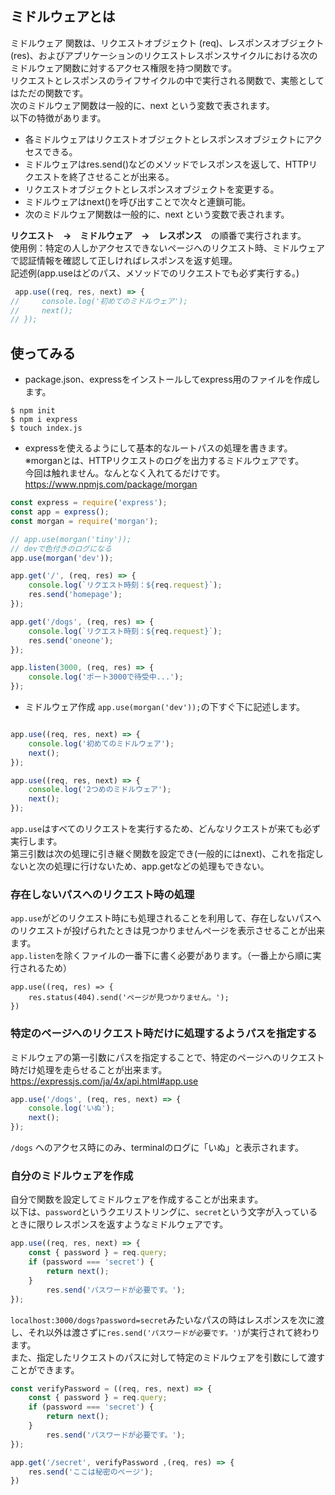 ## ミドルウェアとは
ミドルウェア 関数は、リクエストオブジェクト (req)、レスポンスオブジェクト (res)、およびアプリケーションのリクエストレスポンスサイクルにおける次のミドルウェア関数に対するアクセス権限を持つ関数です。  
リクエストとレスポンスのライフサイクルの中で実行される関数で、実態としてはただの関数です。  
次のミドルウェア関数は一般的に、next という変数で表されます。  
以下の特徴があります。  
- 各ミドルウェアはリクエストオブジェクトとレスポンスオブジェクトにアクセスできる。
- ミドルウェアはres.send()などのメソッドでレスポンスを返して、HTTPリクエストを終了させることが出来る。
- リクエストオブジェクトとレスポンスオブジェクトを変更する。
- ミドルウェアはnext()を呼び出すことで次々と連鎖可能。
- 次のミドルウェア関数は一般的に、next という変数で表されます。

**リクエスト　→　ミドルウェア　→　レスポンス**　の順番で実行されます。  
  使用例：特定の人しかアクセスできないページへのリクエスト時、ミドルウェアで認証情報を確認して正しければレスポンスを返す処理。  
記述例(app.useはどのパス、メソッドでのリクエストでも必ず実行する。)
```javascript
 app.use((req, res, next) => {
//     console.log('初めてのミドルウェア');
//     next();
// });
```
## 使ってみる
 - package.json、expressをインストールしてexpress用のファイルを作成します。
```
$ npm init
$ npm i express
$ touch index.js
```
- expressを使えるようにして基本的なルートパスの処理を書きます。  
※morganとは、HTTPリクエストのログを出力するミドルウェアです。  
今回は触れません。なんとなく入れてるだけです。  
https://www.npmjs.com/package/morgan
```javascript
const express = require('express');
const app = express();
const morgan = require('morgan');

// app.use(morgan('tiny'));
// devで色付きのログになる
app.use(morgan('dev'));

app.get('/', (req, res) => {
    console.log(`リクエスト時刻：${req.request}`);
    res.send('homepage');
});

app.get('/dogs', (req, res) => {
    console.log(`リクエスト時刻：${req.request}`);
    res.send('oneone');
});

app.listen(3000, (req, res) => {
    console.log('ポート3000で待受中...');
});
```
- ミドルウェア作成
  `app.use(morgan('dev'));`の下すぐ下に記述します。
```javascript

app.use((req, res, next) => {
    console.log('初めてのミドルウェア');
    next();
});

app.use((req, res, next) => {
    console.log('2つめのミドルウェア');
    next();
});
```
`app.use`はすべてのリクエストを実行するため、どんなリクエストが来ても必ず実行します。  
第三引数は次の処理に引き継ぐ関数を設定でき(一般的にはnext)、これを指定しないと次の処理に行けないため、app.getなどの処理もできない。  

### 存在しないパスへのリクエスト時の処理
`app.use`がどのリクエスト時にも処理されることを利用して、存在しないパスへのリクエストが投げられたときは見つかりませんページを表示させることが出来ます。  
`app.listen`を除くファイルの一番下に書く必要があります。（一番上から順に実行されるため） 
```
app.use((req, res) => {
    res.status(404).send('ページが見つかりません。');
})
```

### 特定のページへのリクエスト時だけに処理するようパスを指定する
ミドルウェアの第一引数にパスを指定することで、特定のページへのリクエスト時だけ処理を走らせることが出来ます。  
https://expressjs.com/ja/4x/api.html#app.use
```javascript
app.use('/dogs', (req, res, next) => {
    console.log('いぬ');
    next();
});
```
`/dogs` へのアクセス時にのみ、terminalのログに「いぬ」と表示されます。 

### 自分のミドルウェアを作成
自分で関数を設定してミドルウェアを作成することが出来ます。  
以下は、`password`というクエリストリングに、`secret`という文字が入っているときに限りレスポンスを返すようなミドルウェアです。
```javascript
app.use((req, res, next) => {
    const { password } = req.query;
    if (password === 'secret') {
        return next();
    }
        res.send('パスワードが必要です。');
});
```
`localhost:3000/dogs?password=secret`みたいなパスの時はレスポンスを次に渡し、それ以外は渡さずに`res.send('パスワードが必要です。')`が実行されて終わります。  
また、指定したリクエストのパスに対して特定のミドルウェアを引数にして渡すことができます。
```javascript
const verifyPassword = ((req, res, next) => {
    const { password } = req.query;
    if (password === 'secret') {
        return next();
    }
        res.send('パスワードが必要です。');
});

app.get('/secret', verifyPassword ,(req, res) => {
    res.send('ここは秘密のページ');
})
```
